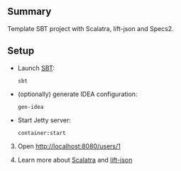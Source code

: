 ## Summary

Template SBT project with Scalatra, lift-json and Specs2.

## Setup

* Launch [SBT](http://code.google.com/p/simple-build-tool):

    `sbt`

* (optionally) generate IDEA configuration:

    `gen-idea`

* Start Jetty server:

    `container:start`

3. Open [http://localhost:8080/users/1](http://localhost:8080/users/1)

4. Learn more about [Scalatra](http://www.scalatra.org/stable/book/) and
   [lift-json](https://github.com/lift/lift/tree/master/framework/lift-base/lift-json/)

